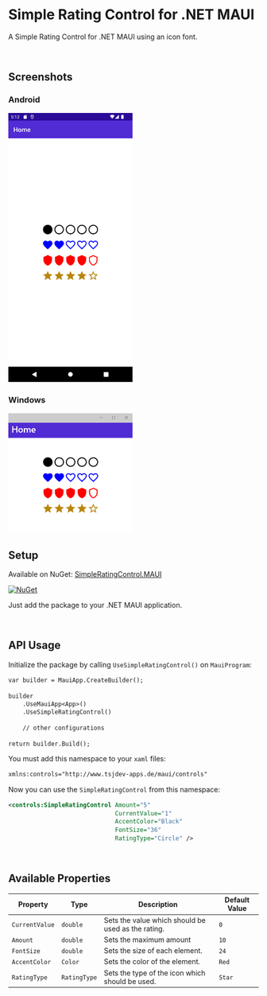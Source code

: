 # Simple Rating Control for .NET MAUI

A Simple Rating Control for .NET MAUI using an icon font.

<br/>

## Screenshots

### Android 

<img src="docs/sample-android.png" width="250" />

### Windows 

<img src="docs/sample-windows.png" width="250" />

<br/>

## Setup

Available on NuGet: [SimpleRatingControl.MAUI](https://www.nuget.org/packages/SimpleRatingControl.MAUI)

[![NuGet](https://img.shields.io/nuget/v/SimpleRatingControl.MAUI.svg?label=NuGet&color=blue)](https://www.nuget.org/packages/SimpleRatingControl.MAUI)

Just add the package to your .NET MAUI application.

<br/>

## API Usage

Initialize the package by calling `UseSimpleRatingControl()` on `MauiProgram`:
```CSHARP
var builder = MauiApp.CreateBuilder();

builder
	.UseMauiApp<App>()
	.UseSimpleRatingControl()

    // other configurations

return builder.Build();
```

You must add this namespace to your `xaml` files:

```XML
xmlns:controls="http://www.tsjdev-apps.de/maui/controls"
```

Now you can use the `SimpleRatingControl` from this namespace:
```XML
<controls:SimpleRatingControl Amount="5"
                              CurrentValue="1"
                              AccentColor="Black"
                              FontSize="36"
                              RatingType="Circle" />
```

<br/>

## Available Properties

| Property       | Type          | Description                                              | Default Value |
|----------------|---------------|----------------------------------------------------------|---------------|
| `CurrentValue` | `double`      | Sets the value which should be used as the rating.       | `0`           |
| `Amount`       | `double`      | Sets the maximum amount                                  | `10`          |
| `FontSize`     | `double`      | Sets the size of each element.                           | `24`          |
| `AccentColor`  | `Color`       | Sets the color of the element.                           | `Red`         |
| `RatingType`   | `RatingType`  | Sets the type of the icon which should be used.          | `Star`        |